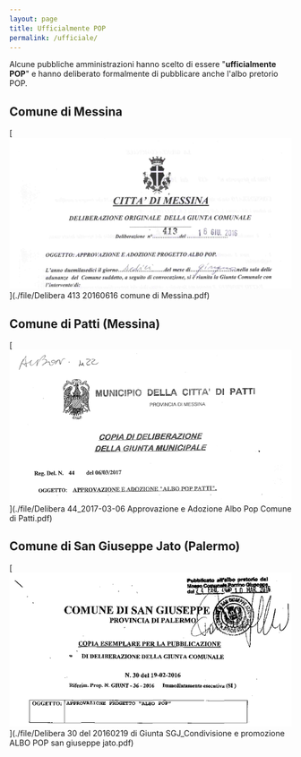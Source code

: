 ```yaml
---
layout: page
title: Ufficialmente POP
permalink: /ufficiale/
---
```


Alcune pubbliche amministrazioni hanno scelto di essere "**ufficialmente POP**" e hanno deliberato formalmente di pubblicare anche l'albo pretorio POP.

## Comune di Messina

[![](./images/AlboPopMessina.png)](./file/Delibera 413 20160616 comune di Messina.pdf)

## Comune di Patti (Messina)

[![](./images/AlboPopPatti.png)](./file/Delibera 44_2017-03-06 Approvazione e Adozione Albo Pop Comune di Patti.pdf)

## Comune di San Giuseppe Jato (Palermo)

[![](./images/alboPopSanGiuseppeJato.png)](./file/Delibera 30 del 20160219 di Giunta SGJ_Condivisione e promozione ALBO POP san giuseppe jato.pdf)
